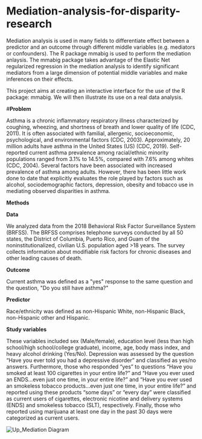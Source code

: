 # Mediation-analysis-for-disparity-research

Mediation analysis is used in many fields to differentiate effect between a predictor and an outcome through different middle variables (e.g. mediators or confounders). The R package mmabig is used to perform the mediation anlaysis. The mmabig package takes advantage of the Elastic Net regularized regression in the mediation analysis to identify significant mediators from a large dimension of potential middle variables and make inferences on their effects.

This  project aims at creating an interactive interface for the use of the R package: mmabig. We will then illustrate its use on a real data analysis.


#**Problem** 


Asthma is a chronic inflammatory respiratory illness characterized by coughing, wheezing, and shortness of breath and lower quality of life (CDC, 2011). It is often associated with familial, allergenic, socioeconomic, psychological, and environmental factors (CDC, 2003). Approximately, 20 million adults have asthma in the United States (US) (CDC, 2019). Self-reported current asthma prevalence among racial/ethnic minority populations ranged from 3.1% to 14.5%, compared with 7.6% among whites (CDC, 2004). Several factors have been associated with increased prevalence of asthma among adults. However, there has been little work done to date that explicitly evaluates the role played by factors such as alcohol, sociodemographic factors, depression, obesity and tobacco use in mediating observed disparities in asthma.

**Methods**

**Data**

We analyzed data from the 2018 Behavioral Risk Factor Surveillance System (BRFSS). The BRFSS comprises telephone surveys conducted by all 50 states, the District of Columbia, Puerto Rico, and Guam of the noninstitutionalized, civilian U.S. population aged >18 years. The survey collects information about modifiable risk factors for chronic diseases and other leading causes of death. 

**Outcome**

Current asthma was defined as a "yes" response to the same question and the question, "Do you still have asthma?"

**Predictor**

Race/ethnicity was defined as non-Hispanic White, non-Hispanic Black, non-Hispanic other and Hispanic.

**Study variables**

These variables included sex (Male/female), education level (less than high school/high school/college graduate), income, age, body mass index, and heavy alcohol drinking (Yes/No). Depression was assessed by the question “Have you ever told you had a depressive disorder” and classified as yes/no answers. Furthermore, those who responded “yes” to questions “Have you smoked at least 100 cigarettes in your entire life?” and “Have you ever used an ENDS…even just one time, in your entire life?” and “Have you ever used an smokeless tobacco products…even just one time, in your entire life?” and reported using these products “some days” or “every day” were classified as current users of cigarettes, electronic nicotine and delivery systems (ENDS) and smokeless tobacco (SLT), respectively. Finally, those who reported using marijuana at least one day in the past 30 days were categorized as current users.

![Up_Mediation Diagram](https://user-images.githubusercontent.com/86035332/123295649-edf73d00-d4e3-11eb-924e-e8107c3d3c38.png)




